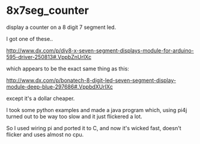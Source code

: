 # 8x7seg_counter
display a counter on a 8 digit 7 segment led.

I got one of these..


http://www.dx.com/p/diy8-x-seven-segment-displays-module-for-arduino-595-driver-250813#.VppbZnUrIXc

which appears to be the exact same thing as this:

http://www.dx.com/p/bonatech-8-digit-led-seven-segment-display-module-deep-blue-297686#.VppbdXUrIXc

except it's a dollar cheaper.

I took some python examples and made a java program which, using pi4j turned out to be way
too slow and it just flickered a lot.

So I used wiring pi and ported it to C, and now it's wicked fast, doesn't flicker and uses almost
no cpu.


